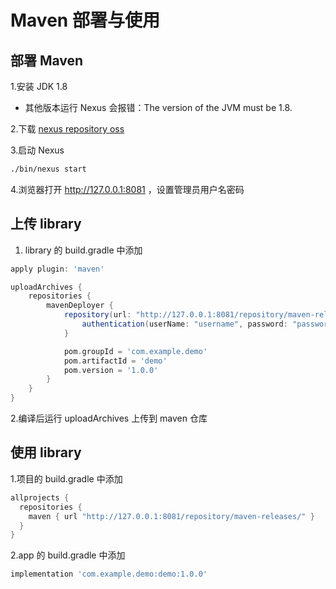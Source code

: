 # Maven 部署与使用
## 部署 Maven

1.安装 JDK 1.8
* 其他版本运行 Nexus 会报错：The version of the JVM must be 1.8.

2.下载 [nexus repository oss](https://www.sonatype.com/products/repository-oss)

3.启动 Nexus

```bash
./bin/nexus start
```

4.浏览器打开 http://127.0.0.1:8081 ，设置管理员用户名密码

## 上传 library

1. library 的 build.gradle 中添加 

```groovy
apply plugin: 'maven'

uploadArchives {
    repositories {
        mavenDeployer {
            repository(url: "http://127.0.0.1:8081/repository/maven-releases/") {
                authentication(userName: "username", password: "password")
            }

            pom.groupId = 'com.example.demo'
            pom.artifactId = 'demo'
            pom.version = '1.0.0'
        }
    }
}
```

2.编译后运行 uploadArchives 上传到 maven 仓库

## 使用 library

1.项目的 build.gradle 中添加

```groovy
allprojects {
  repositories {
    maven { url "http://127.0.0.1:8081/repository/maven-releases/" }
  }
}
```

2.app 的 build.gradle 中添加

```groovy
implementation 'com.example.demo:demo:1.0.0'
```
